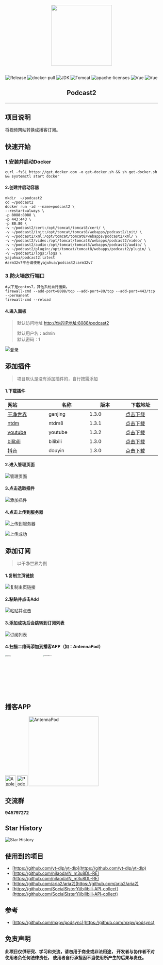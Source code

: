 <div align=center><img width = "200" height = "200" src="./images/975x975-logo.001.png"></div>

<br>
<p align="center">
<img src="https://img.shields.io/github/v/release/yajuhua/podcast2?color=&label=release" alt="Release" />
<img src="https://shields.io/docker/pulls/yajuhua/podcast2" alt="docker-pull" />
<img src="https://img.shields.io/badge/jdk-17-blue.svg" alt="JDK" />
<img src="https://img.shields.io/badge/tomcat-8.5.59-blue.svg" alt="Tomcat" />
<img src="https://img.shields.io/badge/license-Apache2.0-green.svg" alt="apache-licenses" />
<img src="https://img.shields.io/badge/vue-2.6.13-blue.svg" alt="Vue" />
<img src="https://img.shields.io/badge/element_ui-2.15.14-blue.svg" alt="Vue" />
</p>
<h2 align=center><p>Podcast2</p></h2>
<hr>

## 项目说明

将视频网站转换成播客订阅。

## 快速开始

### 1.安装并启动Docker

```shell
curl -fsSL https://get.docker.com -o get-docker.sh && sh get-docker.sh && systemctl start docker
```

#### 2.创建并启动容器

````shell
mkdir  ~/podcast2
cd ~/podcast2
docker run -id --name=podcast2 \
--restart=always \
-p 8088:8088 \
-p 443:443 \
-p 80:80 \
-v ~/podcast2/cert:/opt/tomcat/tomcat8/cert/ \
-v ~/podcast2/init:/opt/tomcat/tomcat8/webapps/podcast2/init/ \
-v ~/podcast2/xml:/opt/tomcat/tomcat8/webapps/podcast2/xml/ \
-v ~/podcast2/video:/opt/tomcat/tomcat8/webapps/podcast2/video/ \
-v ~/podcast2/audio:/opt/tomcat/tomcat8/webapps/podcast2/audio/ \
-v ~/podcast2/plugin:/opt/tomcat/tomcat8/webapps/podcast2/plugin/ \
-v ~/podcast2/logs:/logs \
yajuhua/podcast2:latest
#arm32v7平台请使用yajuhua/podcast2:arm32v7
````
### 3.防火墙放行端口
````shell
#以下是centos7，其他系统自行搜索。
firewall-cmd --add-port=8088/tcp --add-port=80/tcp --add-port=443/tcp --permanent
firewall-cmd --reload
````
#### 4.进入面板

> 默认访问地址 [http://你的IP地址:8088/podcast2]()
>
> 默认用户名：admin <br>
> 默认密码：1

![登录](https://yajuhua.github.io/images/login.png)

## 添加插件

> 项目默认是没有添加插件的，自行按需添加

#### 1.下载插件
<!-- plugin-list-start -->
| 网站 <img width=200/>                  | 名称<img width=200/> | 版本<img width=200/> | 下载地址<img width=200/>                                                                                            |
|:-------------------------------------| -------------------- |--------------------|-----------------------------------------------------------------------------------------------------------------|
| [干净世界](https://ganjing.com/)         | ganjing              | 1.3.0              | [点击下载](https://github.com/yajuhua/plugin/raw/master/ganjing/1.3/1.3.0/Ganjing3-jar-with-dependencies.jar)       |
| [ntdm](https://www.ntdm.tv)          | ntdm8                | 1.3.1              | [点击下载](https://github.com/yajuhua/plugin/raw/master/ntdm8/1.3/1.3.1/ntdm8-1.3.1-jar-with-dependencies.jar)      |
| [youtube](https://www.youtube.com)   | youtube              | 1.3.2              | [点击下载](https://github.com/yajuhua/plugin/raw/master/youtube/1.3/1.3.2/Youtube-1.3.2-jar-with-dependencies.jar)  |
| [bilibili](https://www.bilibili.com) | bilibili              | 1.3.0              | [点击下载](https://github.com/yajuhua/plugin/raw/master/bilibili/1.3/1.3.0/bilibili-1.3.0-jar-with-dependencies.jar) |
| [抖音](https://www.douyin.com/)       | douyin              | 1.3.0              | [点击下载](https://github.com/yajuhua/plugin/raw/master/douyin/1.3/1.3.0/douyin-1.3.0-jar-with-dependencies.jar) |
<!-- plugin-list-end -->
#### 2.进入管理页面

![管理页面](https://yajuhua.github.io/images/manage.png)

#### 3.点击选取插件

![添加插件](https://yajuhua.github.io/images/add-plugin.png)

#### 4.点击上传到服务器

![上传到服务器](https://yajuhua.github.io/images/upload-plugin.png)

![上传成功](https://yajuhua.github.io/images/upload-plugin-ok.png)



## 添加订阅

> 以干净世界为例

#### 1.复制主页链接

![复制主页链接](https://yajuhua.github.io/images/add-sub-example.png)

#### 2.粘贴并点击Add

![粘贴并点击](https://yajuhua.github.io/images/add-sub-example-2.png)

#### 3.添加成功后会跳转到订阅列表

![订阅列表](https://yajuhua.github.io/images/add-sub-example-ok.png)

#### 4.扫描二维码添加到播客APP（如：AntennaPod）

<img width="500" src="https://yajuhua.github.io/images/AntennaPod-1.jpg" alt="链接地址" style="zoom:25%;" /><img width="500" src="https://yajuhua.github.io/images/AntennaPod-2.jpg" alt="AntennaPod-2" style="zoom:25%;" />

## 播客APP

<a href="https://www.apple.com/apple-podcasts/" target="_blank">
              <img src="https://www.apple.com/v/apple-podcasts/c/images/overview/hero_icon__c135x5gz14mu_large.png" width="35" alt="Apple Podcasts">
            </a><a href="https://podcastaddict.com/" target="_blank"><img title="Podcast Addict" alt="Podcast Addict" src="https://pod.link/assets/apps/podcastaddict.svg" width="35"></a>  <a href="https://antennapod.org/" target="_blank">
              <img src="https://antennapod.org/assets/branding/logo-full-horizontal-dynamic.svg" width="230" alt="AntennaPod">          </a>

## 交流群
**945797272**
## Star History
![Star History](https://api.star-history.com/svg?repos=yajuhua/podcast2)
## 使用到的项目
- [https://github.com/yt-dlp/yt-dlp](https://github.com/yt-dlp/yt-dlp)
- [https://github.com/nilaoda/N_m3u8DL-RE](https://github.com/nilaoda/N_m3u8DL-RE)
- [https://github.com/aria2/aria2](https://github.com/aria2/aria2)
- [https://github.com/SocialSisterYi/bilibili-API-collect](https://github.com/SocialSisterYi/bilibili-API-collect)
## 参考
- [https://github.com/mxpv/podsync](https://github.com/mxpv/podsync)
## 免责声明

**此项目仅供研究、学习和交流，请勿用于商业或非法用途， 开发者与协作者不对使用者负任何法律责任， 使用者自行承担因不当使用所产生的后果与责任。**




